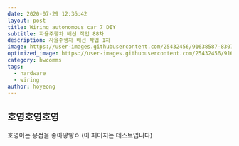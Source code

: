 ```yaml
---
date: 2020-07-29 12:36:42
layout: post
title: Wiring autonomous car 7 DIY
subtitle: 자율주행차 배선 작업 88차
description: 자율주행차 배선 작업 1차
image: https://user-images.githubusercontent.com/25432456/91638587-8307e180-ea4b-11ea-8ba5-a6635b5dd1eb.jpeg
optimized_image: https://user-images.githubusercontent.com/25432456/91638587-8307e180-ea4b-11ea-8ba5-a6635b5dd1eb.jpeg
category: hwcomms
tags:
  - hardware
  - wiring
author: hoyeong
---
```


## 호영호영호영

호영이는 용접을 좋아얗앟ㅇ (이 페이지는 테스트입니다)
